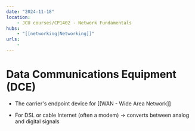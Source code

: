 ```yaml
---
date: "2024-11-18"
location: 
    - JCU courses/CP1402 - Network Fundamentals
hubs: 
    - "[[networking|Networking]]"
urls:
    - 
---
```


# Data Communications Equipment (DCE)
+ The carrier's endpoint device for [[WAN - Wide Area Network]]

+ For DSL or cable Internet (often a modem) -> converts between analog and digital signals
